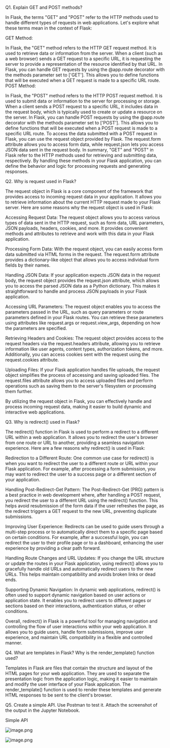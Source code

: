 Q1. Explain GET and POST methods?

In Flask, the terms "GET" and "POST" refer to the HTTP methods used to handle different types of requests in web applications. Let's explore what these terms mean in the context of Flask:

GET Method:

In Flask, the "GET" method refers to the HTTP GET request method. It is used to retrieve data or information from the server.
When a client (such as a web browser) sends a GET request to a specific URL, it is requesting the server to provide a representation of the resource identified by that URL.
In Flask, you can handle GET requests by using the @app.route decorator with the methods parameter set to ['GET']. This allows you to define functions that will be executed when a GET request is made to a specific URL route.
POST Method:

In Flask, the "POST" method refers to the HTTP POST request method. It is used to submit data or information to the server for processing or storage.
When a client sends a POST request to a specific URL, it includes data in the request body, which is typically used to create or update a resource on the server.
In Flask, you can handle POST requests by using the @app.route decorator with the methods parameter set to ['POST']. This allows you to define functions that will be executed when a POST request is made to a specific URL route.
To access the data submitted with a POST request in Flask, you can use the request object provided by Flask. The request.form attribute allows you to access form data, while request.json lets you access JSON data sent in the request body.
In summary, "GET" and "POST" in Flask refer to the HTTP methods used for retrieving and submitting data, respectively. By handling these methods in your Flask application, you can define the behavior and logic for processing requests and generating responses.

Q2. Why is request used in Flask?

The request object in Flask is a core component of the framework that provides access to incoming request data in your application. It allows you to retrieve information about the current HTTP request made to your Flask server. Here are some reasons why the request object is used in Flask:

Accessing Request Data:
The request object allows you to access various types of data sent in the HTTP request, such as form data, URL parameters, JSON payloads, headers, cookies, and more. It provides convenient methods and attributes to retrieve and work with this data in your Flask application.

Processing Form Data:
With the request object, you can easily access form data submitted via HTML forms in the request. The request.form attribute provides a dictionary-like object that allows you to access individual form fields by their names.

Handling JSON Data:
If your application expects JSON data in the request body, the request object provides the request.json attribute, which allows you to access the parsed JSON data as a Python dictionary. This makes it straightforward to handle and process JSON payloads in your Flask application.

Accessing URL Parameters:
The request object enables you to access the parameters passed in the URL, such as query parameters or route parameters defined in your Flask routes. You can retrieve these parameters using attributes like request.args or request.view_args, depending on how the parameters are specified.

Retrieving Headers and Cookies:
The request object provides access to the request headers via the request.headers attribute, allowing you to retrieve information like user agents, content types, authorization tokens, and more. Additionally, you can access cookies sent with the request using the request.cookies attribute.

Uploading Files:
If your Flask application handles file uploads, the request object simplifies the process of accessing and saving uploaded files. The request.files attribute allows you to access uploaded files and perform operations such as saving them to the server's filesystem or processing them further.

By utilizing the request object in Flask, you can effectively handle and process incoming request data, making it easier to build dynamic and interactive web applications.

Q3. Why is redirect() used in Flask?

The redirect() function in Flask is used to perform a redirect to a different URL within a web application. It allows you to redirect the user's browser from one route or URL to another, providing a seamless navigation experience. Here are a few reasons why redirect() is used in Flask:

Redirection to a Different Route:
One common use case for redirect() is when you want to redirect the user to a different route or URL within your Flask application. For example, after processing a form submission, you may want to redirect the user to a success page or a different section of your application.

Handling Post-Redirect-Get Pattern:
The Post-Redirect-Get (PRG) pattern is a best practice in web development where, after handling a POST request, you redirect the user to a different URL using the redirect() function. This helps avoid resubmission of the form data if the user refreshes the page, as the redirect triggers a GET request to the new URL, preventing duplicate submissions.

Improving User Experience:
Redirects can be used to guide users through a multi-step process or to automatically direct them to a specific page based on certain conditions. For example, after a successful login, you can redirect the user to their profile page or to a dashboard, enhancing the user experience by providing a clear path forward.

Handling Route Changes and URL Updates:
If you change the URL structure or update the routes in your Flask application, using redirect() allows you to gracefully handle old URLs and automatically redirect users to the new URLs. This helps maintain compatibility and avoids broken links or dead ends.

Supporting Dynamic Navigation:
In dynamic web applications, redirect() is often used to support dynamic navigation based on user actions or application state. It enables you to redirect users to different pages or sections based on their interactions, authentication status, or other conditions.

Overall, redirect() in Flask is a powerful tool for managing navigation and controlling the flow of user interactions within your web application. It allows you to guide users, handle form submissions, improve user experience, and maintain URL compatibility in a flexible and controlled manner.

Q4. What are templates in Flask? Why is the render_template() function used?

Templates in Flask are files that contain the structure and layout of the HTML pages for your web application. They are used to separate the presentation logic from the application logic, making it easier to maintain and modify the user interface of your Flask application. The render_template() function is used to render these templates and generate HTML responses to be sent to the client's browser.

Q5. Create a simple API. Use Postman to test it. Attach the screenshot of the output in the Jupyter Notebook.

Simple API

![image.png](attachment:32e5790a-8593-4415-ba9c-0ef7282d6d51.png)

![image.png](attachment:1770dd7e-6e75-4f47-be8b-b6994df09048.png)


```python

```
